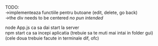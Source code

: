 TODO: <br>
    ->implementeaza functiile pentru butoane (edit, delete, go back)<br>
    ->the div needs to be centered *no pun intended*<br>



node App.js ca sa dai start la server<br>
npm start ca sa incepi aplicatia (trebuie sa te muti mai intai in folder gui)<br>
(cele doua trebuie facute in terminale dif, ofc)
